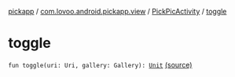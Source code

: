 [pickapp](../../index.md) / [com.lovoo.android.pickapp.view](../index.md) / [PickPicActivity](index.md) / [toggle](./toggle.md)

# toggle

`fun toggle(uri: Uri, gallery: Gallery): `[`Unit`](https://kotlinlang.org/api/latest/jvm/stdlib/kotlin/-unit/index.html) [(source)](https://github.com/lovoo/android-pickpic/blob/master/pickapp/pickapp/src/main/kotlin/com/lovoo/android/pickapp/view/PickPicActivity.kt#L187)